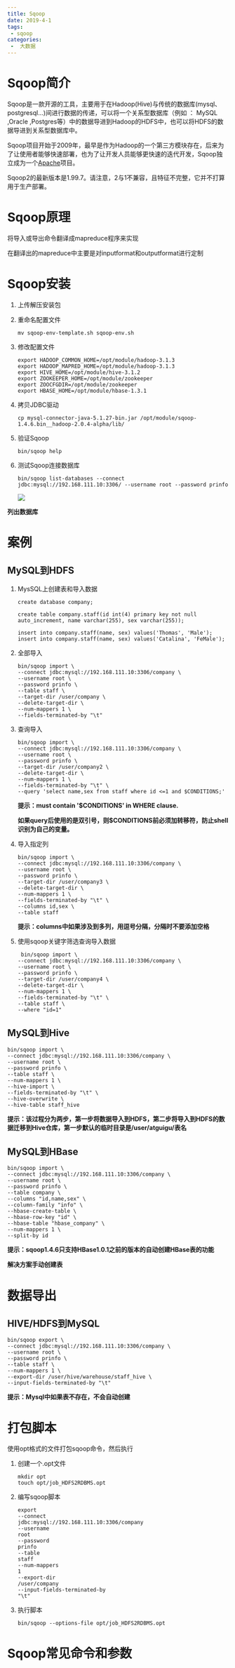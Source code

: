 ```yaml
---
title: Sqoop
date: 2019-4-1
tags:
 - sqoop
categories:
 -  大数据
---
```




# Sqoop简介

Sqoop是一款开源的工具，主要用于在Hadoop(Hive)与传统的数据库(mysql、postgresql...)间进行数据的传递，可以将一个关系型数据库（例如 ： MySQL ,Oracle ,Postgres等）中的数据导进到Hadoop的HDFS中，也可以将HDFS的数据导进到关系型数据库中。

Sqoop项目开始于2009年，最早是作为Hadoop的一个第三方模块存在，后来为了让使用者能够快速部署，也为了让开发人员能够更快速的迭代开发，Sqoop独立成为一个[Apache](https://baike.baidu.com/item/Apache/6265)项目。

Sqoop2的最新版本是1.99.7。请注意，2与1不兼容，且特征不完整，它并不打算用于生产部署。

# Sqoop原理

将导入或导出命令翻译成mapreduce程序来实现

在翻译出的mapreduce中主要是对inputformat和outputformat进行定制

# Sqoop安装

1. 上传解压安装包

2. 重命名配置文件

   ```shell
   mv sqoop-env-template.sh sqoop-env.sh
   ```

3. 修改配置文件

   ```shell
   export HADOOP_COMMON_HOME=/opt/module/hadoop-3.1.3
   export HADOOP_MAPRED_HOME=/opt/module/hadoop-3.1.3
   export HIVE_HOME=/opt/module/hive-3.1.2
   export ZOOKEEPER_HOME=/opt/module/zookeeper
   export ZOOCFGDIR=/opt/module/zookeeper
   export HBASE_HOME=/opt/module/hbase-1.3.1
   ```

4. 拷贝JDBC驱动

   ```shell
   cp mysql-connector-java-5.1.27-bin.jar /opt/module/sqoop-1.4.6.bin__hadoop-2.0.4-alpha/lib/
   ```

5. 验证Sqoop

   ```shell
   bin/sqoop help
   ```

6. 测试Sqoop连接数据库

   ```shell
   bin/sqoop list-databases --connect jdbc:mysql://192.168.111.10:3306/ --username root --password prinfo
   ```

   ![](./images/1.png)

**列出数据库**

# 案例

## MySQL到HDFS

1. MysSQL上创建表和导入数据

   ```shell
   create database company;
   
   create table company.staff(id int(4) primary key not null auto_increment, name varchar(255), sex varchar(255));
   
   insert into company.staff(name, sex) values('Thomas', 'Male');
   insert into company.staff(name, sex) values('Catalina', 'FeMale');
   ```

2. 全部导入

   ```shell
   bin/sqoop import \
   --connect jdbc:mysql://192.168.111.10:3306/company \
   --username root \
   --password prinfo \
   --table staff \
   --target-dir /user/company \
   --delete-target-dir \
   --num-mappers 1 \
   --fields-terminated-by "\t"
   ```

3. 查询导入

   ```shell
   bin/sqoop import \
   --connect jdbc:mysql://192.168.111.10:3306/company \
   --username root \
   --password prinfo \
   --target-dir /user/company2 \
   --delete-target-dir \
   --num-mappers 1 \
   --fields-terminated-by "\t" \
   --query 'select name,sex from staff where id <=1 and $CONDITIONS;'
   ```

   **提示：must contain '$CONDITIONS' in WHERE clause.**

   **如果query后使用的是双引号，则$CONDITIONS前必须加转移符，防止shell识别为自己的变量。**

4. 导入指定列

   ```shell
   bin/sqoop import \
   --connect jdbc:mysql://192.168.111.10:3306/company \
   --username root \
   --password prinfo \
   --target-dir /user/company3 \
   --delete-target-dir \
   --num-mappers 1 \
   --fields-terminated-by "\t" \
   --columns id,sex \
   --table staff
   ```

   **提示：columns中如果涉及到多列，用逗号分隔，分隔时不要添加空格**

5. 使用sqoop关键字筛选查询导入数据

   ```shell
    bin/sqoop import \
   --connect jdbc:mysql://192.168.111.10:3306/company \
   --username root \
   --password prinfo \
   --target-dir /user/company4 \
   --delete-target-dir \
   --num-mappers 1 \
   --fields-terminated-by "\t" \
   --table staff \
   --where "id=1"
   ```

   

## MySQL到Hive

```shell
bin/sqoop import \
--connect jdbc:mysql://192.168.111.10:3306/company \
--username root \
--password prinfo \
--table staff \
--num-mappers 1 \
--hive-import \
--fields-terminated-by "\t" \
--hive-overwrite \
--hive-table staff_hive
```

**提示：该过程分为两步，第一步将数据导入到HDFS，第二步将导入到HDFS的数据迁移到Hive仓库，第一步默认的临时目录是/user/atguigu/表名**

## MySQL到HBase

```shell
bin/sqoop import \
--connect jdbc:mysql://192.168.111.10:3306/company \
--username root \
--password prinfo \
--table company \
--columns "id,name,sex" \
--column-family "info" \
--hbase-create-table \
--hbase-row-key "id" \
--hbase-table "hbase_company" \
--num-mappers 1 \
--split-by id
```

**提示：sqoop1.4.6只支持HBase1.0.1之前的版本的自动创建HBase表的功能**

**解决方案手动创建表**

# 数据导出

## HIVE/HDFS到MySQL

```shell
bin/sqoop export \
--connect jdbc:mysql://192.168.111.10:3306/company \
--username root \
--password prinfo \
--table staff \
--num-mappers 1 \
--export-dir /user/hive/warehouse/staff_hive \
--input-fields-terminated-by "\t"
```

**提示：Mysql中如果表不存在，不会自动创建**

# 打包脚本

使用opt格式的文件打包sqoop命令，然后执行

1. 创建一个.opt文件

   ```shell
   mkdir opt
   touch opt/job_HDFS2RDBMS.opt
   ```

2. 编写sqoop脚本

   ```shell
   export
   --connect
   jdbc:mysql://192.168.111.10:3306/company
   --username
   root
   --password
   prinfo
   --table
   staff
   --num-mappers
   1
   --export-dir
   /user/company
   --input-fields-terminated-by
   "\t"
   ```

3. 执行脚本

   ```shell
   bin/sqoop --options-file opt/job_HDFS2RDBMS.opt
   ```

# Sqoop常见命令和参数

